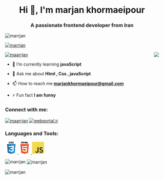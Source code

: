 <h1 align="center">Hi 👋, I'm marjan khormaeipour</h1>
<h3 align="center">A passionate frontend developer from Iran</h3>

<p align="left"> <img src="https://komarev.com/ghpvc/?username=marrjan&label=Profile%20views&color=0e75b6&style=flat" alt="marrjan" /> </p>

<p align="left"> <a href="https://github.com/ryo-ma/github-profile-trophy"><img src="https://github-profile-trophy.vercel.app/?username=marrjan" alt="marrjan" /></a> </p>

<img align="right" src="https://i.pinimg.com/originals/e7/26/c7/e726c74ac081eed50feee1433d12c998.gif">

<p align="left"> <a href="https://twitter.com/maarrjan" target="blank"><img src="https://img.shields.io/twitter/follow/maarrjan?logo=twitter&style=for-the-badge" alt="maarrjan" /></a> </p>

- 🌱 I’m currently learning **javaScript**

- 💬 Ask me about **Html , Css , javaScript**

- 📫 How to reach me **marjankhormaeipour@gmail.com**

- ⚡ Fun fact **I am funny**

<h3 align="left">Connect with me:</h3>
<p align="left">
<a href="https://twitter.com/maarrjan" target="blank"><img align="center" src="https://raw.githubusercontent.com/rahuldkjain/github-profile-readme-generator/master/src/images/icons/Social/twitter.svg" alt="maarrjan" height="30" width="40" /></a>
<a href="https://instagram.com/webportal.ir" target="blank"><img align="center" src="https://raw.githubusercontent.com/rahuldkjain/github-profile-readme-generator/master/src/images/icons/Social/instagram.svg" alt="webportal.ir" height="30" width="40" /></a>
</p>

<h3 align="left">Languages and Tools:</h3>
<p align="left"> <a href="https://www.w3schools.com/css/" target="_blank" rel="noreferrer"> <img src="https://raw.githubusercontent.com/devicons/devicon/master/icons/css3/css3-original-wordmark.svg" alt="css3" width="40" height="40"/> </a> <a href="https://www.w3.org/html/" target="_blank" rel="noreferrer"> <img src="https://raw.githubusercontent.com/devicons/devicon/master/icons/html5/html5-original-wordmark.svg" alt="html5" width="40" height="40"/> </a> <a href="https://developer.mozilla.org/en-US/docs/Web/JavaScript" target="_blank" rel="noreferrer"> <img src="https://raw.githubusercontent.com/devicons/devicon/master/icons/javascript/javascript-original.svg" alt="javascript" width="40" height="40"/> </a> </p>

<p><img align="left" src="https://github-readme-stats.vercel.app/api/top-langs?username=marrjan&show_icons=true&locale=en&layout=compact" alt="marrjan" /></p>

<p>&nbsp;<img align="center" src="https://github-readme-stats.vercel.app/api?username=marrjan&show_icons=true&locale=en" alt="marrjan" /></p>

<p><img align="center" src="https://github-readme-streak-stats.herokuapp.com/?user=marrjan&" alt="marrjan" /></p>
